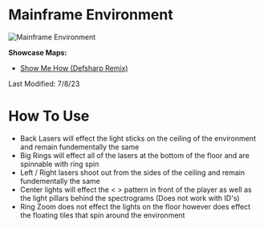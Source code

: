 # Mainframe Environment
![Mainframe Environment](Mainframe.png)

**Showcase Maps:**
- [Show Me How (Defsharp Remix)](https://beatsaver.com/maps/379a2)

Last Modified: 7/8/23

# How To Use

- Back Lasers will effect the light sticks on the ceiling of the environment and remain fundementally the same
- Big Rings will effect all of the lasers at the bottom of the floor and are spinnable with ring spin
- Left / Right lasers shoot out from the sides of the ceiling and remain fundementally the same
- Center lights will effect the < > pattern in front of the player as well as the light pillars behind the spectrograms (Does not work with ID's)
- Ring Zoom does not effect the lights on the floor however does effect the floating tiles that spin around the environment